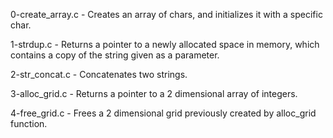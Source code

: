 0-create_array.c - Creates an array of chars, and initializes it with a specific char.

1-strdup.c - Returns a pointer to a newly allocated space in memory, which contains a copy of the string given as a parameter.

2-str_concat.c - Concatenates two strings.

3-alloc_grid.c - Returns a pointer to a 2 dimensional array of integers.

4-free_grid.c - Frees a 2 dimensional grid previously created by alloc_grid function.

